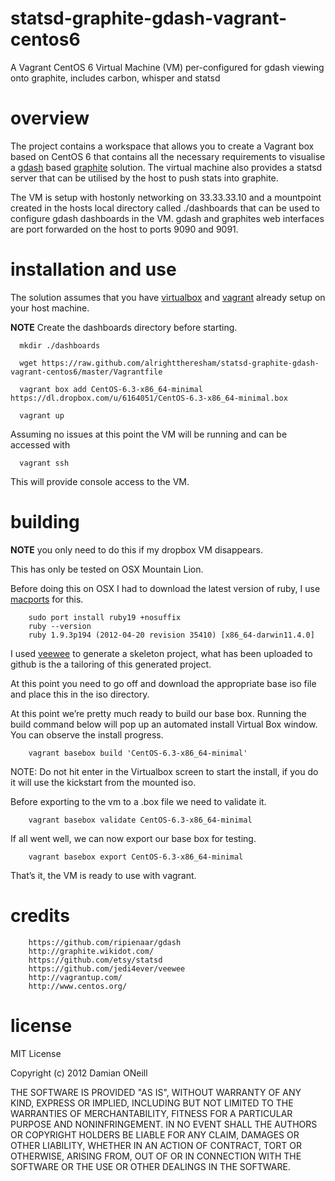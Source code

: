 statsd-graphite-gdash-vagrant-centos6
=====================================

A Vagrant CentOS 6 Virtual Machine (VM) per-configured for gdash viewing onto graphite, includes carbon, whisper and statsd

overview
========

The project contains a workspace that allows you to create a Vagrant box based on CentOS 6 that contains all the necessary requirements to visualise a [gdash](https://github.com/ripienaar/gdash) based [graphite](http://graphite.wikidot.com/) solution.  The virtual machine also provides a statsd server that can be utilised by the host to push stats into graphite.  

The VM is setup with hostonly networking on 33.33.33.10 and a mountpoint created in the hosts local directory called ./dashboards that can be used to configure gdash dashboards in the VM.  gdash and graphites web interfaces are port forwarded on the host to ports 9090 and 9091.


installation and use
========

The solution assumes that you have [virtualbox](https://www.virtualbox.org/) and [vagrant](http://vagrantup.com/) already setup on your host machine.

**NOTE** Create the dashboards directory before starting.

      mkdir ./dashboards

      wget https://raw.github.com/alrighttheresham/statsd-graphite-gdash-vagrant-centos6/master/Vagrantfile

      vagrant box add CentOS-6.3-x86_64-minimal https://dl.dropbox.com/u/6164051/CentOS-6.3-x86_64-minimal.box 

      vagrant up 

Assuming no issues at this point the VM will be running and can be accessed with 

      vagrant ssh

This will provide console access to the VM.


building
========

**NOTE** you only need to do this if my dropbox VM disappears.

This has only be tested on OSX Mountain Lion.  

Before doing this on OSX I had to download the latest version of ruby, I use [macports](http://www.macports.org/) for this. 

        sudo port install ruby19 +nosuffix
        ruby --version
        ruby 1.9.3p194 (2012-04-20 revision 35410) [x86_64-darwin11.4.0]

I used [veewee](https://github.com/jedi4ever/veewee) to generate a skeleton project, what has been uploaded to github is the a tailoring of this generated project.

At this point you need to go off and download the appropriate base iso file and place this in the iso directory.

At this point we’re pretty much ready to build our base box. Running the build command below will pop up an automated install Virtual Box window. You can observe the install progress.

        vagrant basebox build 'CentOS-6.3-x86_64-minimal'

NOTE: Do not hit enter in the Virtualbox screen to start the install, if you do it will use the kickstart from the mounted iso.

Before exporting to the vm to a .box file we need to validate it.

        vagrant basebox validate CentOS-6.3-x86_64-minimal 

If all went well, we can now export our base box for testing.

        vagrant basebox export CentOS-6.3-x86_64-minimal

That’s it, the VM is ready to use with vagrant.


credits
=======

        https://github.com/ripienaar/gdash
        http://graphite.wikidot.com/
        https://github.com/etsy/statsd
        https://github.com/jedi4ever/veewee
        http://vagrantup.com/
        http://www.centos.org/


license 
========

MIT License

Copyright (c) 2012 Damian ONeill

THE SOFTWARE IS PROVIDED "AS IS", WITHOUT WARRANTY OF ANY KIND,
EXPRESS OR IMPLIED, INCLUDING BUT NOT LIMITED TO THE WARRANTIES OF
MERCHANTABILITY, FITNESS FOR A PARTICULAR PURPOSE AND
NONINFRINGEMENT. IN NO EVENT SHALL THE AUTHORS OR COPYRIGHT HOLDERS BE LIABLE FOR ANY CLAIM, DAMAGES OR OTHER LIABILITY, WHETHER IN AN ACTION OF CONTRACT, TORT OR OTHERWISE, ARISING FROM, OUT OF OR IN CONNECTION WITH THE SOFTWARE OR THE USE OR OTHER DEALINGS IN THE SOFTWARE.
